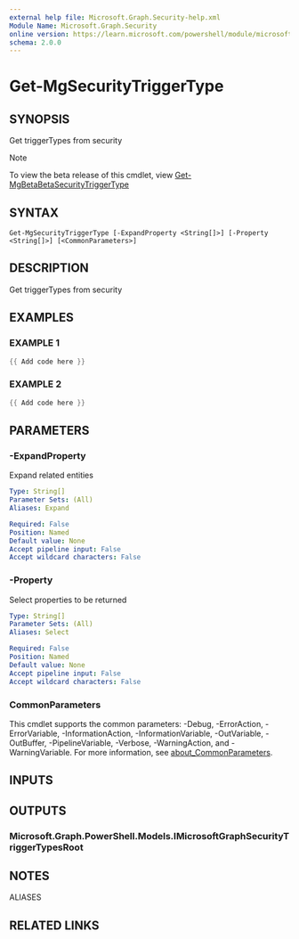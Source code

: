 ```yaml
---
external help file: Microsoft.Graph.Security-help.xml
Module Name: Microsoft.Graph.Security
online version: https://learn.microsoft.com/powershell/module/microsoft.graph.security/get-mgsecuritytriggertype
schema: 2.0.0
---
```


# Get-MgSecurityTriggerType

## SYNOPSIS
Get triggerTypes from security

> [!NOTE]
> To view the beta release of this cmdlet, view [Get-MgBetaBetaSecurityTriggerType](/powershell/module/Microsoft.Graph.Beta.Security/Get-MgBetaSecurityTriggerType?view=graph-powershell-beta)

## SYNTAX

```
Get-MgSecurityTriggerType [-ExpandProperty <String[]>] [-Property <String[]>] [<CommonParameters>]
```

## DESCRIPTION
Get triggerTypes from security

## EXAMPLES

### EXAMPLE 1
```powershell
{{ Add code here }}
```

### EXAMPLE 2
```powershell
{{ Add code here }}
```

## PARAMETERS

### -ExpandProperty
Expand related entities

```yaml
Type: String[]
Parameter Sets: (All)
Aliases: Expand

Required: False
Position: Named
Default value: None
Accept pipeline input: False
Accept wildcard characters: False
```

### -Property
Select properties to be returned

```yaml
Type: String[]
Parameter Sets: (All)
Aliases: Select

Required: False
Position: Named
Default value: None
Accept pipeline input: False
Accept wildcard characters: False
```

### CommonParameters
This cmdlet supports the common parameters: -Debug, -ErrorAction, -ErrorVariable, -InformationAction, -InformationVariable, -OutVariable, -OutBuffer, -PipelineVariable, -Verbose, -WarningAction, and -WarningVariable. For more information, see [about_CommonParameters](http://go.microsoft.com/fwlink/?LinkID=113216).

## INPUTS

## OUTPUTS

### Microsoft.Graph.PowerShell.Models.IMicrosoftGraphSecurityTriggerTypesRoot
## NOTES

ALIASES

## RELATED LINKS
